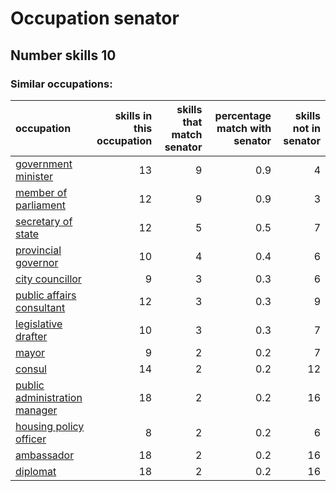 # Occupation senator
## Number skills 10
### Similar occupations:
| occupation                                                        |   skills in this occupation |   skills that match senator |   percentage match with senator |   skills not in senator |
|:------------------------------------------------------------------|----------------------------:|----------------------------:|--------------------------------:|------------------------:|
| [government minister](government_minister.md)                     |                          13 |                           9 |                             0.9 |                       4 |
| [member of parliament](member_of_parliament.md)                   |                          12 |                           9 |                             0.9 |                       3 |
| [secretary of state](secretary_of_state.md)                       |                          12 |                           5 |                             0.5 |                       7 |
| [provincial governor](provincial_governor.md)                     |                          10 |                           4 |                             0.4 |                       6 |
| [city councillor](city_councillor.md)                             |                           9 |                           3 |                             0.3 |                       6 |
| [public affairs consultant](public_affairs_consultant.md)         |                          12 |                           3 |                             0.3 |                       9 |
| [legislative drafter](legislative_drafter.md)                     |                          10 |                           3 |                             0.3 |                       7 |
| [mayor](mayor.md)                                                 |                           9 |                           2 |                             0.2 |                       7 |
| [consul](consul.md)                                               |                          14 |                           2 |                             0.2 |                      12 |
| [public administration manager](public_administration_manager.md) |                          18 |                           2 |                             0.2 |                      16 |
| [housing policy officer](housing_policy_officer.md)               |                           8 |                           2 |                             0.2 |                       6 |
| [ambassador](ambassador.md)                                       |                          18 |                           2 |                             0.2 |                      16 |
| [diplomat](diplomat.md)                                           |                          18 |                           2 |                             0.2 |                      16 |
